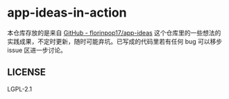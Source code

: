 # app-ideas-in-action

本仓库存放的是来自 [GitHub - florinpop17/app-ideas](https://github.com/florinpop17/app-ideas) 这个仓库里的一些想法的实践成果，不定时更新，随时可能弃坑。已写成的代码里若有任何 bug 可以移步 issue 区进一步讨论。

## LICENSE

LGPL-2.1
